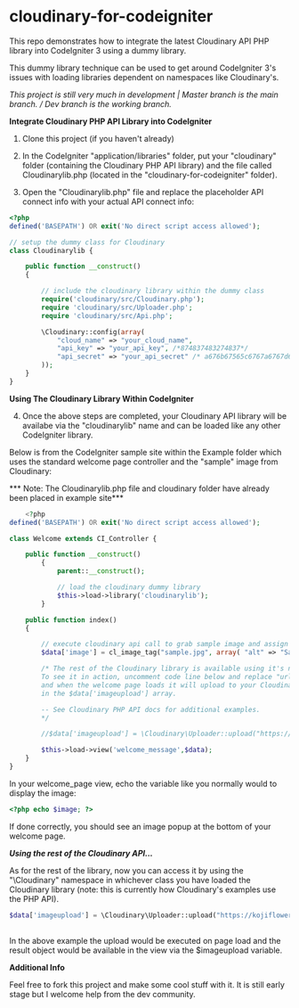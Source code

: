 # cloudinary-for-codeigniter

This repo demonstrates how to integrate the latest Cloudinary API PHP library into CodeIgniter 3 using a dummy library.  

This dummy library technique can be used to get around CodeIgniter 3's issues with loading libraries dependent on namespaces like Cloudinary's.

_This project is still very much in development | Master branch is the main branch. / Dev branch is the working branch._

**Integrate Cloudinary PHP API Library into CodeIgniter**

1. Clone this project (if you haven't already)

2. In the CodeIgniter "application/libraries" folder, put your "cloudinary" folder (containing the Cloudinary PHP API library) and the file called Cloudinarylib.php (located in the "cloudinary-for-codeigniter" folder).

3. Open the "Cloudinarylib.php" file and replace the placeholder API connect info with your actual API connect info:

```php
<?php
defined('BASEPATH') OR exit('No direct script access allowed');

// setup the dummy class for Cloudinary
class Cloudinarylib {

    public function __construct()
    {

        // include the cloudinary library within the dummy class
        require('cloudinary/src/Cloudinary.php');
        require 'cloudinary/src/Uploader.php';
        require 'cloudinary/src/Api.php';

        \Cloudinary::config(array(
            "cloud_name" => "your_cloud_name",
            "api_key" => "your_api_key", /*874837483274837*/
            "api_secret" => "your_api_secret" /* a676b67565c6767a6767d6767f676fe1 */
        ));
    }
}
```

**Using The Cloudinary Library Within CodeIgniter**

4. Once the above steps are completed, your Cloudinary API library will be availabe via the "cloudinarylib" name and can be loaded like any other CodeIgniter library.

Below is from the CodeIgniter sample site within the Example folder which uses the standard welcome page controller and the "sample" image from Cloudinary:

*** Note: The Cloudinarylib.php file and cloudinary folder have already been placed in example site***
```php
	<?php
defined('BASEPATH') OR exit('No direct script access allowed');

class Welcome extends CI_Controller {

	public function __construct()
		{
			parent::__construct();

			// load the cloudinary dummy library
			$this->load->library('cloudinarylib');
		}

	public function index()
	{

		// execute cloudinary api call to grab sample image and assign to $image variable in the view
		$data['image'] = cl_image_tag("sample.jpg", array( "alt" => "Sample Image" ));

        /* The rest of the Cloudinary library is available using it's namespace "\Cloudinary\"
        To see it in action, uncomment code line below and replace "url_to_image" with an image url
        and when the welcome page loads it will upload to your Cloudinary account and return a response object
        in the $data['imageupload'] array.

        -- See Cloudinary PHP API docs for additional examples.
        */

        //$data['imageupload'] = \Cloudinary\Uploader::upload("https://kojiflowers.com/wp-content/uploads/2017/01/vide-1050x478.png");

		$this->load->view('welcome_message',$data);
	}
}
```

In your welcome_page view, echo the variable like you normally would to display the image:
```php
<?php echo $image; ?>
```

If done correctly, you should see an image popup at the bottom of your welcome page.

***Using the rest of the Cloudinary API...***

As for the rest of the library, now you can access it by using the "\Cloudinary\" namespace in whichever class you have loaded the Cloudinary library (note: this is currently how Cloudinary's examples use the PHP API).

```php
$data['imageupload'] = \Cloudinary\Uploader::upload("https://kojiflowers.com/wp-content/uploads/2017/01/vide-1050x478.png");
        
```

In the above example the upload would be executed on page load and the result object would be available in the view via the $imageupload variable.
        
**Additional Info**

Feel free to fork this project and make some cool stuff with it.  It is still early stage but I welcome help from the dev community.
